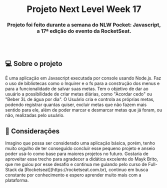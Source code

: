 <h1 align='center'> Projeto Next Level Week 17 </h1>
<h3 align='center'> Projeto foi feito durante a semana do NLW Pocket: Javascript, a 17ª edição do evento da RocketSeat. </h3>
<br></br>

## 💻 Sobre o projeto

<p>
É uma aplicação em Javascript executada por console usando Node.js.
Faz o uso de bibliotecas como o Inquirer e o fs para a construção dos menus e para a funcionalidade de salvar suas metas.
Tem o objetivo de dar ao usuário a possibilidade de criar metas diárias, como "Acordar cedo" ou "Beber 3L de água por dia".
O Usuário cria e controla as próprias metas, podendo registrar quantas quiser, excluir metas que não fazem mais sentido para ele, além de poder marcar e desmarcar metas que já foram, ou não, realizadas pelo usuário.
</p>


## 🧠 Considerações

<p>
  Imagino que possa ser considerado uma aplicação básica, porém, tenho muito orgulho de ter conseguido concluir esse pequeno projeto e anseio poder usá-lo como base para maiores
  projetos no futuro. Gostaria de aproveitar esse trecho para agradecer a didática excelente do Mayk Brito, que me guiou por esse desafio e continua me guiando pelo curso de Full-Stack da [Rocketseat](https://rocketseat.com.br), continuo em busca constante por conhecimento e espero aprender muito mais com a plataforma.
</p>



